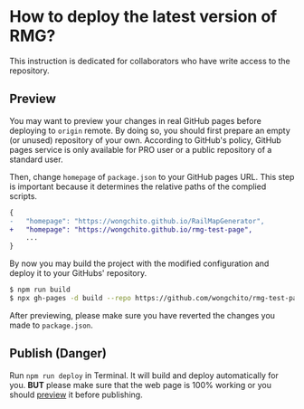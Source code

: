 # How to deploy the latest version of RMG?

This instruction is dedicated for collaborators who have write access to the repository.

## Preview

You may want to preview your changes in real GitHub pages before deploying to `origin` remote. By doing so, you should first prepare an empty (or unused) repository of your own. According to GitHub's policy, GitHub pages service is only available for PRO user or a public repository of a standard user.

Then, change `homepage` of `package.json` to your GitHub pages URL. This step is important because it determines the relative paths of the complied scripts.

```diff
{
-   "homepage": "https://wongchito.github.io/RailMapGenerator",
+   "homepage": "https://wongchito.github.io/rmg-test-page",
    ...
}
```

By now you may build the project with the modified configuration and deploy it to your GitHubs' repository.

```bash
$ npm run build
$ npx gh-pages -d build --repo https://github.com/wongchito/rmg-test-page
```

After previewing, please make sure you have reverted the changes you made to `package.json`.

## Publish **(Danger)**

Run `npm run deploy` in Terminal. It will build and deploy automatically for you. **BUT** please make sure that the web page is 100% working or you should [preview](#Preview) it before publishing.
